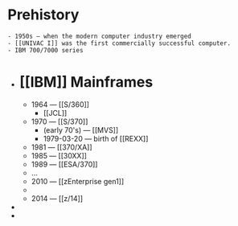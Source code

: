 # Prehistory
	- 1950s — when the modern computer industry emerged
	- [[UNIVAC I]] was the first commercially successful computer.
	- IBM 700/7000 series
- # [[IBM]] Mainframes
	- 1964 — [[S/360]]
		- [[JCL]]
	- 1970 — [[S/370]]
		- (early 70's) — [[MVS]]
		- 1979-03-20 — birth of [[REXX]]
	- 1981 — [[370/XA]]
	- 1985 — [[30XX]]
	- 1989 — [[ESA/370]]
	- ...
	- 2010 — [[zEnterprise gen1]]
	-
	- 2014 — [[z/14]]
-
-